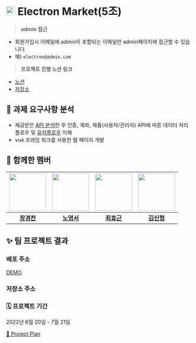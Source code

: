 #  <img width="24" alt="logo" src="https://user-images.githubusercontent.com/90392240/180437693-14283fbd-c33a-4b20-bf7c-dad8a40ca31f.png">  Electron Market(5조) 

> **admin 접근**
- 회원가입시 이메일에 admin이 포함되는 이메일만 admin페이지에 접근할 수 있습니다.
- 예) `electron@admin.com`

> **프로젝트 진행 노션 링크**
- [노션](https://crystal-iridium-e5c.notion.site/Electron-Market-5-ee3e572d9ad342249c627c89fae1c648)
- [저장소](https://github.com/cham9994/team5)

## 📑 과제 ****요구사항 분석****

- 제공받은 [API 분석](https://velog.io/@0seo8/vue-%EA%B7%B8%EB%A3%B9-%EA%B3%BC%EC%A0%9C)한 후 인증, 계좌, 제품(사용자/관리자) API에 따른 데이터 처리 플로우 및 [유저플로우](https://files.slack.com/files-pri/T037VJK5UJE-F03LE6VC0F6/_______________________________2022-06-20______________7.14.59.png) 이해
- vue 프레임 워크를 사용한 웹 페이지 개발

## ****🤲 함께한 멤버****
|<img src="https://ifh.cc/g/WA6smO.jpg" width="100">|<img src="https://user-images.githubusercontent.com/96939562/180461086-da6f1274-799c-411c-bf62-cbcb133b6a5e.png"  width="100">|<img src="https://user-images.githubusercontent.com/96939562/180471277-a6c8c214-142a-40ef-8dca-82d26f1b8ff0.png" height="100">|<img src="https://user-images.githubusercontent.com/96939562/180461628-dab196b8-693d-4fc9-86e9-c2cf58bb494c.png" height="100">|
|:---:|:---:|:---:|:---:|
|**[장경찬](https://www.notion.so/84282eb5faf64e36b615a9532b4997ac)** |**[노영서](https://www.notion.so/2940fd6730c44c919631b5a472c9f3b0)**|**[최효근](https://www.notion.so/dd1b512b55214cc5bc39cb7c68dfd192)**|**[김신협](https://www.notion.so/9c5a9c8b3c52409ab8616a82f4eb38f3)**

## ✨ 팀 프로젝트 결과

### 배포 주소

[DEMO](https://strong-bonbon-5bceeb.netlify.app/)

### 저장소 주소

[](https://github.com/cham9994/team5/tree/develop)

### 🗓 프로젝트 기간

2022년 6월 20일 - 7월 21일 

[🚀 Project Plan](https://www.notion.so/f8b6b18ed5644e438a3b24693dd2fee0)
